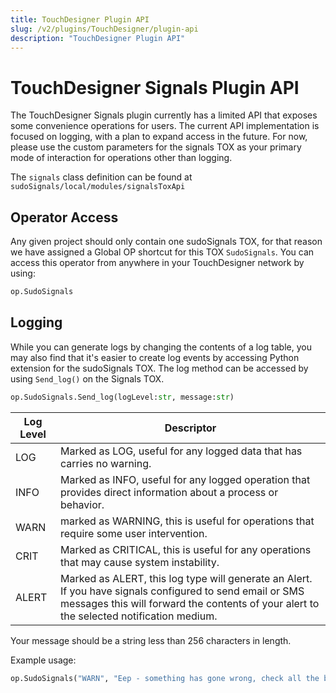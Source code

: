 ```yaml
---
title: TouchDesigner Plugin API
slug: /v2/plugins/TouchDesigner/plugin-api
description: "TouchDesigner Plugin API"
---
```


# TouchDesigner Signals Plugin API 

The TouchDesigner Signals plugin currently has a limited API that exposes some convenience operations for users. The current API implementation is focused on logging, with a plan to expand access in the future. For now, please use the custom parameters for the signals TOX as your primary mode of interaction for operations other than logging.

The `signals` class definition can be found at `sudoSignals/local/modules/signalsToxApi`

## Operator Access

Any given project should only contain one sudoSignals TOX, for that reason we have assigned a Global OP shortcut for this TOX `SudoSignals`. You can access this operator from anywhere in your TouchDesigner network by using:

```python
op.SudoSignals
```

## Logging

While you can generate logs by changing the contents of a log table, you may also find that it's easier to create log events by accessing Python extension for the sudoSignals TOX. The log method can be accessed by using `Send_log()` on the Signals TOX.

```python
op.SudoSignals.Send_log(logLevel:str, message:str)
```

Log Level | Descriptor | 
--- | --- |
LOG | Marked as LOG, useful for any logged data that has carries no warning. | 
INFO | Marked as INFO, useful for any logged operation that provides direct information about a process or behavior. |
WARN | marked as WARNING, this is useful for operations that require some user intervention. |
CRIT | Marked as CRITICAL, this is useful for any operations that may cause system instability. |
ALERT | Marked as ALERT, this log type will generate an Alert. If you have signals configured to send email or SMS messages this will forward the contents of your alert to the selected notification medium. |

Your message should be a string less than 256 characters in length.

Example usage:

```python
op.SudoSignals("WARN", "Eep - something has gone wrong, check all the bananas")
```
